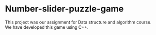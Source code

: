 # Number-slider-puzzle-game
This project was our assignment for Data structure and algorithm course. We have developed this game using C++.
